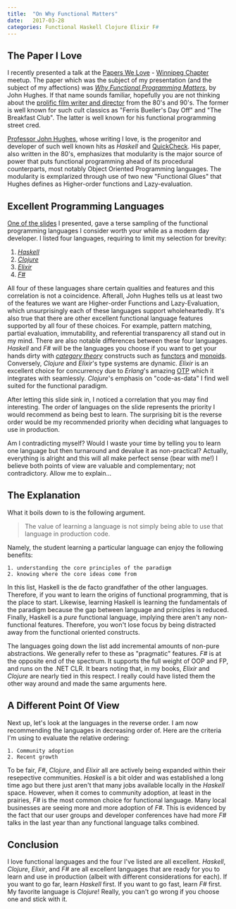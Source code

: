 ```yaml
---
title:  "On Why Functional Matters"
date:   2017-03-28
categories: Functional Haskell Clojure Elixir F#
---
```


## The Paper I Love

I recently presented a talk at the [Papers We Love](http://paperswelove.org/) - [Winnipeg Chapter](http://pwlwpg.ca/) meetup. The paper which was the subject of my presentation (and the subject of my affections) was [_Why Functional Programming Matters_](https://www.cs.kent.ac.uk/people/staff/dat/miranda/whyfp90.pdf), by John Hughes.
If that name sounds familiar, hopefully you are not thinking about the [prolific film writer and director](http://www.imdb.com/name/nm0000455/) from the 80's and 90's. The former is well known for such cult classics as "Ferris Bueller's Day Off"
and "The Breakfast Club". The latter is well known for his functional programming street cred.

[Professor John Hughes](http://www.cse.chalmers.se/~rjmh/), whose writing I love, is the progenitor and developer of such well known hits as _Haskell_ and [QuickCheck](http://www.cse.chalmers.se/~rjmh/QuickCheck/). His paper, also written in the 80's, emphasizes that modularity is the major
source of power that puts functional programming ahead of its procedural counterparts, most notably Object Oriented Programming languages. The modularity is exmplarized through use of two new "Functional Glues" that Hughes
defines as Higher-order functions and Lazy-evaluation.


## Excellent Programming Languages

[One of the slides](https://andrewsinclair.github.io/PWL-WhyFP/#/41) I presented, gave a terse sampling of the functional programming languages I consider worth your while as a modern day developer. I listed four languages, requiring to limit my selection for brevity:

   1. [_Haskell_](https://www.haskell.org/)
   2. [_Clojure_](https://clojure.org/)
   3. [_Elixir_](http://elixir-lang.org/)
   4. [_F#_](http://fsharp.org/)

All four of these languages share certain qualities and features and this correlation is not a coincidence. Afterall, John Hughes tells us at least two of the features we want are
Higher-order Functions and Lazy-Evaluation, which unsurprisingly each of these languages support wholeheartedly. It's also true that there are other excellent functional language features supported by all four of these choices.
For example, pattern matching, partial evaluation, immutability, and referential transparency all stand out in my mind.
There are also notable differences between these four languages. _Haskell_ and _F#_ will be the languages you choose if you want to get your hands dirty with [_category theory_](https://en.wikipedia.org/wiki/Category_theory) constructs such as [functors](https://wiki.haskell.org/Functor) and [monoids](https://wiki.haskell.org/Monoid). Conversely, _Clojure_ and _Elixir_'s type systems
are dynamic. _Elixir_ is an excellent choice for concurrency due to _Erlang_'s amazing [OTP](https://en.wikipedia.org/wiki/Open_Telecom_Platform) which it integrates with seamlessly. _Clojure_'s emphasis on "code-as-data" I find well suited for the functional paradigm.

After letting this slide sink in, I noticed a correlation that you may find interesting. The order of languages on the slide represents the priority I would recommend as being best to learn.
The surprising bit is the reverse order would be my recommended priority when deciding what languages to use in production.

Am I contradicting myself? Would I waste your time by telling you to learn one language but then turnaround and devalue it as non-practical?
Actually, everything is alright and this will all make perfect sense (bear with me!) I believe both points of view are valuable and complementary; not contradictory. Allow me to explain...


## The Explanation

What it boils down to is the following argument.
> The value of learning a language is not simply being able to use that language in production code.


Namely, the student learning a particular language can enjoy the following benefits:

    1. understanding the core principles of the paradigm
    2. knowing where the core ideas come from


In this list, Haskell is the de facto grandfather of the other languages. Therefore, if you want to learn the origins of functional programming, that is the place to start. Likewise, learning Haskell is learning the fundamentals of the paradigm because
the gap between language and principles is reduced. Finally, Haskell is a *pure* functional language, implying there aren't any non-functional features. Therefore, you won't lose focus by being distracted away from the functional oriented constructs.

The languages going down the list add incremental amounts of non-pure abstractions. We generally refer to these as "pragmatic" features. _F#_ is at the opposite end of the spectrum. It supports the full weight of OOP and FP, and runs on the .NET CLR.
It bears noting that, in my books, _Elixir_ and _Clojure_ are nearly tied in this respect. I really could have listed them the other way around and made the same arguments here.

## A Different Point Of View

Next up, let's look at the languages in the reverse order. I am now recommending the languages in decreasing order of. Here are the criteria I'm using to evaluate the relative ordering:

    1. Community adoption
    2. Recent growth


To be fair, _F#_, _Clojure_, and _Elixir_ all are actively being expanded within their resepective communities. _Haskell_ is a bit older and was established a long time ago but there just aren't that many jobs available locally in the _Haskell_ space. However, when it comes to community adoption, at least in the prairies, _F#_ is the most common choice for functional language. Many local businesses are seeing more and more adoption of _F#_. This is evidenced by the fact that our user groups and developer conferences have had more _F#_ talks in the last year than any functional language talks combined.


## Conclusion

I love functional languages and the four I've listed are all excellent. _Haskell_, _Clojure_, _Elixir_, and _F#_ are all excellent languages that are ready for you to learn and use in production (albeit with different considerations for each). If you want to go far, learn _Haskell_ first. If you want to go fast, learn _F#_ first. My favorite language is _Clojure_! Really, you can't go wrong if you choose one and stick with it.



